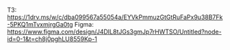 ТЗ: https://1drv.ms/w/c/dba099567a55054a/EYVkPmmuzGtGtRuFaPx9u38B7Fk-5PKQ1mTvxmjrgGa0tg 
Figma: https://www.figma.com/design/J4DIL8tJGs3gmJp7rHWTSO/Untitled?node-id=0-1&t=ch8j0pghLU8559Kp-1
